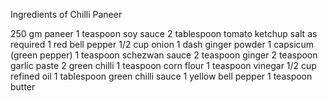 Ingredients of Chilli Paneer


250 gm paneer
1 teaspoon soy sauce
2 tablespoon tomato ketchup
salt as required
1 red bell pepper
1/2 cup onion
1 dash ginger powder
1 capsicum (green pepper)
1 teaspoon schezwan sauce
2 teaspoon ginger
2 teaspoon garlic paste
2 green chilli
1 teaspoon corn flour
1 teaspoon vinegar
1/2 cup refined oil
1 tablespoon green chilli sauce
1 yellow bell pepper
1 teaspoon butter